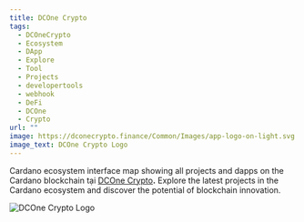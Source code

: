 ```yaml
---
title: DCOne Crypto
tags:
  - DCOneCrypto
  - Ecosystem
  - DApp
  - Explore
  - Tool
  - Projects
  - developertools
  - webhook
  - DeFi
  - DCOne
  - Crypto
url: ""
image: https://dconecrypto.finance/Common/Images/app-logo-on-light.svg
image_text: DCOne Crypto Logo
---
```


Cardano ecosystem interface map showing all projects and dapps on the Cardano blockchain tại [DCOne Crypto](https://dconecrypto.finance/)**.** Explore the latest projects in the Cardano ecosystem and discover the potential of blockchain innovation.

![DCOne Crypto Logo](https://dconecrypto.finance/Common/Images/app-logo-on-light.svg)
